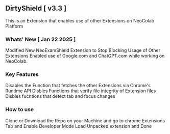 ## DirtyShield [ v3.3 ] 

This is an Extension that enables use of other Extensions on NeoColab Platform 

### Whats' New [ Jan 22 2025 ]
Modified New NeoExamShield Extension to Stop Blocking Usage of Other Extensions
Enabled use of Google.com and ChatGPT.com while working on NeoColab.

### Key Features
Disables the Function that fetches the other Extensions via Chrome's Runtime API
Disbles Functions that verify file integrity of Extension files
Disbles fucntions that detect tab and focus changes 

### How to use
Clone or Download the Repo on your Machine and go to chrome Extensions Tab and Enable Developer Mode
Load Unpacked extension and Done
